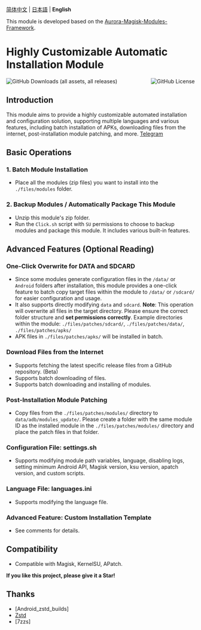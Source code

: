 [简体中文](README.md) | [日本語](README_JP.md) | **English**

This module is developed based on the [Aurora-Magisk-Modules-Framework](https://github.com/Aurora-Nasa-1/AMMF).

# Highly Customizable Automatic Installation Module

<div style="display: flex; justify-content: space-between;">
    <img src="https://img.shields.io/github/downloads/Aurora-Nasa-1/ARMIAS/total" alt="GitHub Downloads (all assets, all releases)" style="margin-right: 10px;">
    <img src="https://img.shields.io/github/license/Aurora-Nasa-1/ARMIAS" alt="GitHub License">
</div>

## Introduction

This module aims to provide a highly customizable automated installation and configuration solution, supporting multiple languages and various features, including batch installation of APKs, downloading files from the internet, post-installation module patching, and more.
[Telegram](https://t.me/AuroraNasaModule)

## Basic Operations

### 1. Batch Module Installation

- Place all the modules (zip files) you want to install into the `./files/modules` folder.

### 2. Backup Modules / Automatically Package This Module

- Unzip this module's zip folder.
- Run the `Click.sh` script with `SU` permissions to choose to backup modules and package this module. It includes various built-in features.

## Advanced Features (Optional Reading)

### One-Click Overwrite for DATA and SDCARD

- Since some modules generate configuration files in the `/data/` or `Android` folders after installation, this module provides a one-click feature to batch copy target files within the module to `/data/` or `/sdcard/` for easier configuration and usage.
- It also supports directly modifying `data` and `sdcard`.
  **Note**: This operation will overwrite all files in the target directory. Please ensure the correct folder structure and **set permissions correctly**.
  Example directories within the module: `./files/patches/sdcard/`, `./files/patches/data/`, `./files/patches/apks/`
- APK files in `./files/patches/apks/` will be installed in batch.

### Download Files from the Internet

- Supports fetching the latest specific release files from a GitHub repository. (Beta)
- Supports batch downloading of files.
- Supports batch downloading and installing of modules.

### Post-Installation Module Patching

- Copy files from the `./files/patches/modules/` directory to `data/adb/modules_update/`.
  Please create a folder with the same module ID as the installed module in the `./files/patches/modules/` directory and place the patch files in that folder.

### Configuration File: settings.sh

- Supports modifying module path variables, language, disabling logs, setting minimum Android API, Magisk version, ksu version, apatch version, and custom scripts.

### Language File: languages.ini

- Supports modifying the language file.

### Advanced Feature: Custom Installation Template

- See comments for details.

## Compatibility

- Compatible with Magisk, KernelSU, APatch.

**If you like this project, please give it a Star!**

## Thanks

- [Android_zstd_builds]
- [Zstd]
- [7zzs]

[Zstd]: https://github.com/facebook/zstd
[Zip-Rust]: https://github.com/yxy-os/zip-rust
